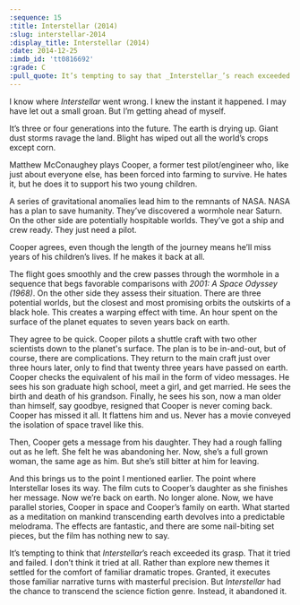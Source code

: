 ```yaml
---
:sequence: 15
:title: Interstellar (2014)
:slug: interstellar-2014
:display_title: Interstellar (2014)
:date: 2014-12-25
:imdb_id: 'tt0816692'
:grade: C
:pull_quote: It’s tempting to say that _Interstellar_’s reach exceeded its grasp. That it tried and failed. I don’t think it tried at all.
---
```

I know where _Interstellar_ went wrong. I knew the instant it happened. I may have let out a small groan. But I’m getting ahead of myself.

It’s three or four generations into the future. The earth is drying up. Giant dust storms ravage the land. Blight has wiped out all the world’s crops except corn.

Matthew McConaughey plays Cooper, a former test pilot/engineer who, like just about everyone else, has been forced into farming to survive. He hates it, but he does it to support his two young children.

A series of gravitational anomalies lead him to the remnants of NASA. NASA has a plan to save humanity. They’ve discovered a wormhole near Saturn. On the other side are potentially hospitable worlds. They’ve got a ship and crew ready. They just need a pilot.

Cooper agrees, even though the length of the journey means he’ll miss years of his children’s lives. If he makes it back at all.

The flight goes smoothly and the crew passes through the wormhole in a sequence that begs favorable comparisons with _2001: A Space Odyssey (1968)_. On the other side they assess their situation. There are three potential worlds, but the closest and most promising orbits the outskirts of a black hole. This creates a warping effect with time. An hour spent on the surface of the planet equates to seven years back on earth.

They agree to be quick. Cooper pilots a shuttle craft with two other scientists down to the planet's surface. The plan is to be in-and-out, but of course, there are complications. They return to the main craft just over three hours later, only to find that twenty three years have passed on earth. Cooper checks the equivalent of his mail in the form of video messages. He sees his son graduate high school, meet a girl, and get married. He sees the birth and death of his grandson. Finally, he sees his son, now a man older than himself, say goodbye, resigned that Cooper is never coming back. Cooper has missed it all. It flattens him and us. Never has a movie conveyed the isolation of space travel like this.

Then, Cooper gets a message from his daughter. They had a rough falling out as he left. She felt he was abandoning her. Now, she’s a full grown woman, the same age as him. But she’s still bitter at him for leaving.

And this brings us to the point I mentioned earlier. The point where Interstellar loses its way. The film cuts to Cooper’s daughter as she finishes her message. Now we’re back on earth. No longer alone. Now, we have parallel stories, Cooper in space and Cooper’s family on earth. What started as a meditation on mankind transcending earth devolves into a predictable melodrama. The effects are fantastic, and there are some nail-biting set pieces, but the film has nothing new to say.

It’s tempting to think that _Interstellar_’s reach exceeded its grasp. That it tried and failed. I don’t think it tried at all. Rather than explore new themes it settled for the comfort of familiar dramatic tropes. Granted, it executes those familiar narrative turns with masterful precision. But _Interstellar_ had the chance to transcend the science fiction genre. Instead, it abandoned it.
